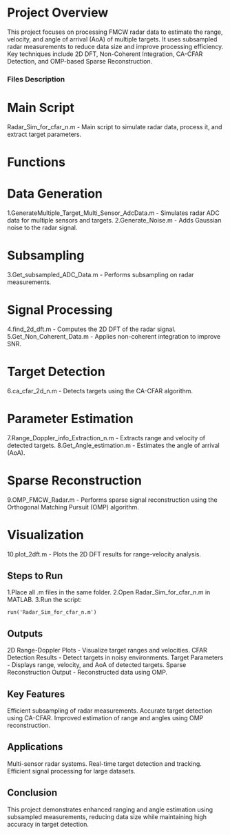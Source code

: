 # Project Overview
This project focuses on processing FMCW radar data to estimate the range, velocity, and angle of arrival (AoA) of multiple targets. It uses subsampled radar measurements to reduce data size and improve processing efficiency. Key techniques include 2D DFT, Non-Coherent Integration, CA-CFAR Detection, and OMP-based Sparse Reconstruction.

### Files Description
# Main Script
Radar_Sim_for_cfar_n.m - Main script to simulate radar data, process it, and extract target parameters.
# Functions
# Data Generation

1.GenerateMultiple_Target_Multi_Sensor_AdcData.m - Simulates radar ADC data for multiple sensors and targets.
2.Generate_Noise.m - Adds Gaussian noise to the radar signal.
# Subsampling

3.Get_subsampled_ADC_Data.m - Performs subsampling on radar measurements.

# Signal Processing
4.find_2d_dft.m - Computes the 2D DFT of the radar signal.
5.Get_Non_Coherent_Data.m - Applies non-coherent integration to improve SNR.

# Target Detection
6.ca_cfar_2d_n.m - Detects targets using the CA-CFAR algorithm.

# Parameter Estimation
7.Range_Doppler_info_Extraction_n.m - Extracts range and velocity of detected targets.
8.Get_Angle_estimation.m - Estimates the angle of arrival (AoA).

# Sparse Reconstruction
9.OMP_FMCW_Radar.m - Performs sparse signal reconstruction using the Orthogonal Matching Pursuit (OMP) algorithm.

# Visualization
10.plot_2dft.m - Plots the 2D DFT results for range-velocity analysis.

## Steps to Run
1.Place all .m files in the same folder.
2.Open Radar_Sim_for_cfar_n.m in MATLAB.
3.Run the script:
```plaintext
run('Radar_Sim_for_cfar_n.m')
```

## Outputs
2D Range-Doppler Plots - Visualize target ranges and velocities.
CFAR Detection Results - Detect targets in noisy environments.
Target Parameters - Displays range, velocity, and AoA of detected targets.
Sparse Reconstruction Output - Reconstructed data using OMP.
## Key Features
Efficient subsampling of radar measurements.
Accurate target detection using CA-CFAR.
Improved estimation of range and angles using OMP reconstruction.
## Applications
Multi-sensor radar systems.
Real-time target detection and tracking.
Efficient signal processing for large datasets.
## Conclusion
This project demonstrates enhanced ranging and angle estimation using subsampled measurements, reducing data size while maintaining high accuracy in target detection.
